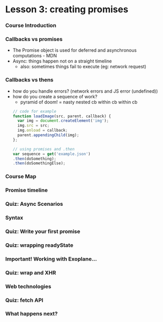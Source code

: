 # Lesson 3: creating promises

### Course Introduction
### Callbacks vs promises
* The Promise object is used for deferred and asynchronous computations - MDN
* Async: things happen not on a straight timeline
  * also: sometimes things fail to execute (eg: network request)

### Callbacks vs thens
* how do you handle errors? (network errors and JS error (undefined))
* how do you create a sequence of work?
  * pyramid of doom! = nasty nested cb within cb within cb
  ```js
  // code for example
  function loadImage(src, parent, callback) {
    var img = document.createElement('img');
    img.src = src;
    img.onload = callback;
    parent.appendingChild(img);
  };

  // using promises and .then
  var sequence = get('example.json')
  .then(doSomething);
  .then(doSomethingElse);
  ```

### Course Map
### Promise timeline
### Quiz: Async Scenarios
### Syntax
### Quiz: Write your first promise
### Quiz: wrapping readyState
### Important! Working with Exoplane...
### Quiz: wrap and XHR
### Web technologies
### Quiz: fetch API
### What happens next?
